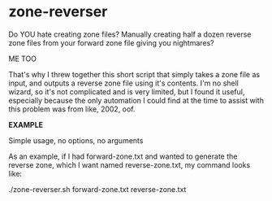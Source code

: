 # zone-reverser

Do YOU hate creating zone files? Manually creating half a dozen reverse zone files from your forward zone file giving you nightmares?

ME TOO

That's why I threw together this short script that simply takes a zone file as input, and outputs a reverse zone file using it's contents. I'm no shell wizard, so it's not complicated and is very limited, but I found it useful, especially because the only automation I could find at the time to assist with this problem was from like, 2002, oof.


**EXAMPLE**

Simple usage, no options, no arguments

As an example, if I had forward-zone.txt and wanted to generate the reverse zone, which I want named reverse-zone.txt, my command looks like:

./zone-reverser.sh forward-zone.txt reverse-zone.txt
